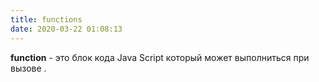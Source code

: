 ```yaml
---
title: functions
date: 2020-03-22 01:08:13
---
```



 **function** - это блок кода Java Script  который может выполниться при вызове .
 
